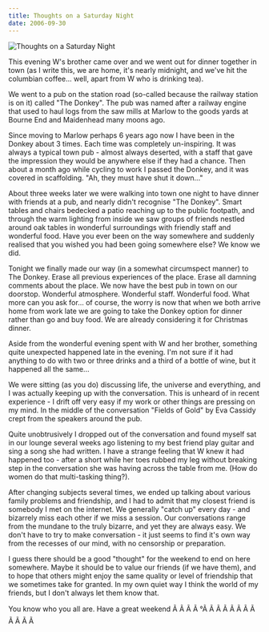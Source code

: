 ```yaml
---
title: Thoughts on a Saturday Night
date: 2006-09-30
---
```


![Thoughts on a Saturday Night](https://source.unsplash.com/hopX_jpVtRM/1600x900)

This evening W's brother came over and we went out for dinner together in town (as I write this, we are home, it's nearly midnight, and we've hit the columbian coffee... well, apart from W who is drinking tea).

We went to a pub on the station road (so-called because the railway station is on it) called "The Donkey". The pub was named after a railway engine that used to haul logs from the saw mills at Marlow to the goods yards at Bourne End and Maidenhead many moons ago.

Since moving to Marlow perhaps 6 years ago now I have been in the Donkey about 3 times. Each time was completely un-inspiring. It was always a typical town pub - almost always deserted, with a staff that gave the impression they would be anywhere else if they had a chance. Then about a month ago while cycling to work I passed the Donkey, and it was covered in scaffolding. "Ah, they must have shut it down..."

About three weeks later we were walking into town one night to have dinner with friends at a pub, and nearly didn't recognise "The Donkey". Smart tables and chairs bedecked a patio reaching up to the public footpath, and through the warm lighting from inside we saw groups of friends nestled around oak tables in wonderful surroundings with friendly staff and wonderful food. Have you ever been on the way somewhere and suddenly realised that you wished you had been going somewhere else? We know we did.

Tonight we finally made our way (in a somewhat circumspect manner) to The Donkey. Erase all previous experiences of the place. Erase all damning comments about the place. We now have the best pub in town on our doorstop. Wonderful atmosphere. Wonderful staff. Wonderful food. What more can you ask for... of course, the worry is now that when we both arrive home from work late we are going to take the Donkey option for dinner rather than go and buy food. We are already considering it for Christmas dinner.

Aside from the wonderful evening spent with W and her brother, something quite unexpected happened late in the evening. I'm not sure if it had anything to do with two or three drinks and a third of a bottle of wine, but it happened all the same...

We were sitting (as you do) discussing life, the universe and everything, and I was actually keeping up with the conversation. This is unheard of in recent experience - I drift off very easy if my work or other things are pressing on my mind. In the middle of the conversation "Fields of Gold" by Eva Cassidy crept from the speakers around the pub.

Quite unobtrusively I dropped out of the conversation and found myself sat in our lounge several weeks ago listening to my best friend play guitar and sing a song she had written. I have a strange feeling that W knew it had happened too - after a short while her toes rubbed my leg without breaking step in the conversation she was having across the table from me. (How do women do that multi-tasking thing?).

After changing subjects several times, we ended up talking about various family problems and friendship, and I had to admit that my closest friend is somebody I met on the internet. We generally "catch up" every day - and bizarrely miss each other if we miss a session. Our conversations range from the mundane to the truly bizarre, and yet they are always easy. We don't have to try to make conversation - it just seems to find it's own way from the recesses of our mind, with no censorship or preparation.

I guess there should be a good "thought" for the weekend to end on here somewhere. Maybe it should be to value our friends (if we have them), and to hope that others might enjoy the same quality or level of friendship that we sometimes take for granted. In my own quiet way I think the world of my friends, but I don't always let them know that.

You know who you all are. Have a great weekend Ã Ã Ã Ã °Ã Ã Ã Ã Ã Ã Ã Ã Ã Ã Ã Ã 